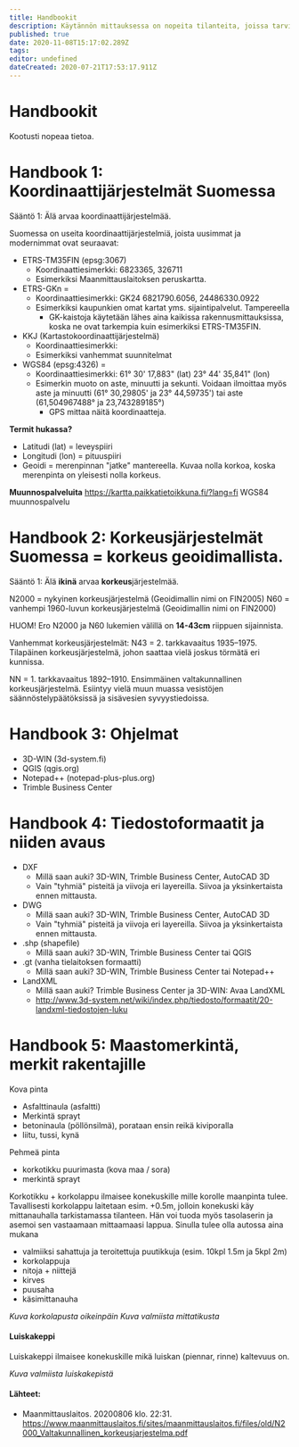 ```yaml
---
title: Handbookit
description: Käytännön mittauksessa on nopeita tilanteita, joissa tarvitaan nopeaa tiedonhakua. Handbookit ovat kategorisoitu kohteen mukaan. Lue online tai tulosta mukaan maastoon!
published: true
date: 2020-11-08T15:17:02.289Z
tags: 
editor: undefined
dateCreated: 2020-07-21T17:53:17.911Z
---
```


# Handbookit

Kootusti nopeaa tietoa.

# Handbook 1: Koordinaattijärjestelmät Suomessa

Sääntö 1: Älä arvaa koordinaattijärjestelmää.

Suomessa on useita koordinaattijärjestelmiä, joista uusimmat ja modernimmat ovat seuraavat:

- ETRS-TM35FIN (epsg:3067)
	- Koordinaattiesimerkki: 6823365, 326711
	- Esimerkiksi Maanmittauslaitoksen peruskartta.
- ETRS-GKn =
	- Koordinaattiesimerkki: GK24 6821790.6056, 24486330.0922
  - Esimerkiksi kaupunkien omat kartat yms. sijaintipalvelut. Tampereella
	- GK-kaistoja käytetään lähes aina kaikissa rakennusmittauksissa, koska ne ovat tarkempia 
	kuin esimerkiksi ETRS-TM35FIN.
- KKJ (Kartastokoordinaattijärjestelmä)
	- Koordinaattiesimerkki: 
  - Esimerkiksi vanhemmat suunnitelmat
- WGS84 (epsg:4326) = 
	- Koordinaattiesimerkki: 61° 30' 17,883" (lat) 23° 44' 35,841" (lon)
  - Esimerkin muoto on aste, minuutti ja sekunti. Voidaan ilmoittaa myös aste ja minuutti (61° 30,29805' ja 23° 44,59735') tai aste (61,504967488° ja 23,743289185°)
	- GPS mittaa näitä koordinaatteja.

**Termit hukassa?**
- Latitudi (lat) = leveyspiiri
- Longitudi (lon) = pituuspiiri
- Geoidi = merenpinnan "jatke" mantereella. Kuvaa nolla korkoa, koska merenpinta on yleisesti nolla korkeus.

**Muunnospalveluita**
https://kartta.paikkatietoikkuna.fi/?lang=fi
WGS84 muunnospalvelu

# Handbook 2: Korkeusjärjestelmät Suomessa = korkeus geoidimallista.

Sääntö 1: Älä **ikinä** arvaa **korkeus**järjestelmää.

N2000 = nykyinen korkeusjärjestelmä (Geoidimallin nimi on FIN2005)
N60 = vanhempi 1960-luvun korkeusjärjestelmä (Geoidimallin nimi on FIN2000)

HUOM! Ero N2000 ja N60 lukemien välillä on **14-43cm** riippuen sijainnista.

Vanhemmat korkeusjärjestelmät:
N43 = 2. tarkkavaaitus 1935–1975. Tilapäinen korkeusjärjestelmä, johon saattaa vielä joskus
törmätä eri kunnissa.

NN = 1. tarkkavaaitus 1892–1910. Ensimmäinen valtakunnallinen korkeusjärjestelmä. Esiintyy vielä muun muassa vesistöjen säännöstelypäätöksissä ja sisävesien syvyystiedoissa.

# Handbook 3: Ohjelmat

- 3D-WIN (3d-system.fi)
- QGIS (qgis.org)
- Notepad++ (notepad-plus-plus.org)
- Trimble Business Center

# Handbook 4: Tiedostoformaatit ja niiden avaus

- DXF
	- Millä saan auki? 3D-WIN, Trimble Business Center, AutoCAD 3D
  - Vain "tyhmiä" pisteitä ja viivoja eri layereilla. Siivoa ja yksinkertaista ennen mittausta.
- DWG
  - Millä saan auki? 3D-WIN, Trimble Business Center, AutoCAD 3D
  - Vain "tyhmiä" pisteitä ja viivoja eri layereilla. Siivoa ja yksinkertaista ennen mittausta.
- .shp (shapefile)
  - Millä saan auki? 3D-WIN, Trimble Business Center tai QGIS
- .gt (vanha tielaitoksen formaatti)
  - Millä saan auki? 3D-WIN, Trimble Business Center tai Notepad++
- LandXML
	- Millä saan auki? Trimble Business Center ja 3D-WIN: Avaa LandXML
  - http://www.3d-system.net/wiki/index.php/tiedosto/formaatit/20-landxml-tiedostojen-luku


# Handbook 5: Maastomerkintä, merkit rakentajille

Kova pinta
- Asfalttinaula (asfaltti)
- Merkintä sprayt
- betoninaula (pöllönsilmä), porataan ensin reikä kiviporalla
- liitu, tussi, kynä

Pehmeä pinta
- korkotikku puurimasta (kova maa / sora)
- merkintä sprayt

Korkotikku + korkolappu ilmaisee konekuskille mille korolle maanpinta tulee. Tavallisesti korkolappu laitetaan esim. +0.5m, jolloin konekuski käy mittanauhalla tarkistamassa tilanteen. Hän voi tuoda myös tasolaserin ja asemoi sen vastaamaan mittaamaasi lappua. Sinulla tulee olla autossa aina mukana 
- valmiiksi sahattuja ja teroitettuja puutikkuja (esim. 10kpl 1.5m ja 5kpl 2m)
- korkolappuja
- nitoja + niittejä
- kirves
- puusaha
- käsimittanauha

*Kuva korkolapusta oikeinpäin*
*Kuva valmiista mittatikusta*

#### Luiskakeppi
Luiskakeppi ilmaisee konekuskille mikä luiskan (piennar, rinne) kaltevuus on.

*Kuva valmiista luiskakepistä*









#### Lähteet:
- Maanmittauslaitos. 20200806 klo. 22:31. https://www.maanmittauslaitos.fi/sites/maanmittauslaitos.fi/files/old/N2000_Valtakunnallinen_korkeusjarjestelma.pdf